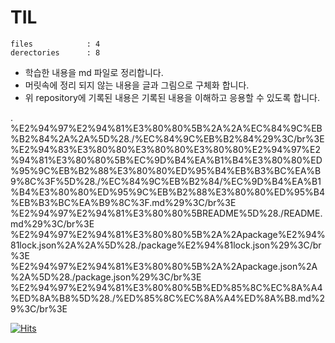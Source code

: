 # TIL

```
files            : 4
derectories      : 8
```

- 학습한 내용을 md 파일로 정리합니다. 
- 머릿속에 정리 되지 않는 내용을 글과 그림으로 구체화 합니다.
- 위 repository에 기록된 내용은 기록된 내용을 이해하고 응용할 수 있도록 합니다.

.
%E2%94%97%E2%94%81%E3%80%80%5B%2A%2A%EC%84%9C%EB%B2%84%2A%2A%5D%28./%EC%84%9C%EB%B2%84%29%3C/br%3E
%E2%94%83%E3%80%80%E3%80%80%E3%80%80%E2%94%97%E2%94%81%E3%80%80%5B%EC%9D%B4%EA%B1%B4%E3%80%80%ED%95%9C%EB%B2%88%E3%80%80%ED%95%B4%EB%B3%BC%EA%B9%8C%3F%5D%28./%EC%84%9C%EB%B2%84/%EC%9D%B4%EA%B1%B4%E3%80%80%ED%95%9C%EB%B2%88%E3%80%80%ED%95%B4%EB%B3%BC%EA%B9%8C%3F.md%29%3C/br%3E
%E2%94%97%E2%94%81%E3%80%80%5BREADME%5D%28./README.md%29%3C/br%3E
%E2%94%97%E2%94%81%E3%80%80%5B%2A%2Apackage%E2%94%81lock.json%2A%2A%5D%28./package%E2%94%81lock.json%29%3C/br%3E
%E2%94%97%E2%94%81%E3%80%80%5B%2A%2Apackage.json%2A%2A%5D%28./package.json%29%3C/br%3E
%E2%94%97%E2%94%81%E3%80%80%5B%ED%85%8C%EC%8A%A4%ED%8A%B8%5D%28./%ED%85%8C%EC%8A%A4%ED%8A%B8.md%29%3C/br%3E


[![Hits](https://hits.seeyoufarm.com/api/count/incr/badge.svg?url=https%3A%2F%2Fgithub.com%2Fknutdarara%2FTIL&count_bg=%23000000&title_bg=%23555555&icon=&icon_color=%23E7E7E7&title=hits&edge_flat=false)](https://hits.seeyoufarm.com)
